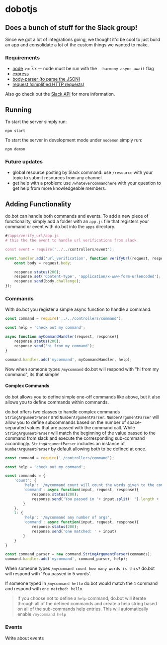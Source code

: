 # dobotjs
## Does a bunch of stuff for the Slack group!

Since we got a lot of integrations going, we thought it'd be cool to just build an app and consolidate a lot of the custom things we wanted to make.

### Requirements
 - [node](http://nodejs.org) >= 7.x -- node must be run with the `--harmony-async-await` flag
 - [express](http://expressjs.com)
 - [body-parser (to parse the JSON)](https://github.com/expressjs/body-parser)
 - [request (simplified HTTP requests)](https://github.com/request/request)

Also go check out the [Slack API](http://api.slack.com) for more information.

## Running

To start the server simply run:

```
npm start
```

To start the server in development mode under `nodemon` simply run:

```
npm demon
```

### Future updates
 - global resource posting by Slack command: use `/resource` with your topic to submit resources from any channel.
 - get help with a problem: use `/whatevercommandhere` with your question to get help from more knowledgeable members.


## Adding Functionality

do.bot can handle both commands and events. To add a new piece of functionality, simply add a folder with an `app.js` file that registers your command or event with do.bot into the `apps` directory.

```javascript
#/apps/verify_url/app.js
# this the the event to handle url verifications from slack

const event = require('../../controllers/event');

event.handler.add('url_verification', function verifyUrl(request, response){
    const body = request.body;

    response.status(200);
    response.set('Content-Type', 'application/x-www-form-urlencoded');
    response.send(body.challenge);
});
```

### Commands

With do.bot you register a simple async function to handle a command:

```javascript
const command = require('../../controllers/command');

const help = 'check out my command';

async function myCommandHandler(request, response){
    response.status(200);
    response.send('hi from my command');
}

command.handler.add('mycommand', myCommandHandler, help);
```

Now when someone types `/mycommand` do.bot will respond with "hi from my command", its that simple!

#### Complex Commands

do.bot allows you to define simple one-off commands like above, but it also allows you to define commands within commands.

do.bot offers two classes to handle complex commands `StringArgumentParser` and `NumberArgumentParser`. `NumberArgumentParser` will allow you to define subcommands based on the number of space-separated values that are passed with the command call. While `StringArgumentParser` will match the beginning of the value passed to the command from slack and execute the corresponding sub-command accordingly. `StringArgumentParser` includes an instance of `NumberArgumentParser` by default allowing both to be defined at once.

```javascript
const command = require('./controllers/command');

const help = 'check out my command';

const commands = {
    'count': {
        'help': '/mycommand count will count the words given to the command',
        'command': async function(input, request, response){
            response.status(200);
            response.send('You passed in '+ input.split(' ').length + ' words')
        }
    },
    1: {
        'help': '/mycommand any number of args',
        'command': async function(input, request, response){
            response.status(200);
            response.send('one matched: ' + input)
        }
    }
}

const command_parser = new command.StringArgumentParser(commands);
command.handler.add('mycommand', command_parser, help);
```

When someone types `/mycommand count how many words is this?` do.bot will respond with 'You passed in 5 words'.

If someone typed in `/mycommand hello` do.bot would match the `1` command and respond with `one matched: hello`.

> If you choose not to define a `help` command, do.bot will iterate through all of the defined commands and create a help string based on all of the sub-commands help entries. This will automatically enable `/mycommand help`


### Events

Write about events